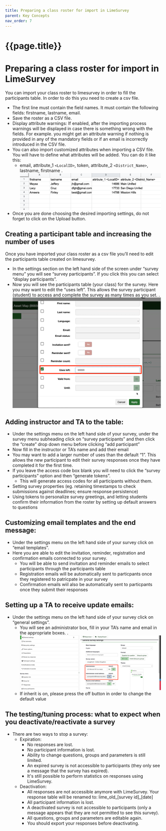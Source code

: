 ```yaml
---
title: Preparing a class roster for import in LimeSurvey
parent: Key Concepts
nav_order: 7
---
```


# {{page.title}}

# Preparing a class roster for import in LimeSurvey
You can import your class roster to limesurvey in order to fill the participants table. 
In order to do this you need to create a csv file. 
- The first line must contain the field names. It must contain the following fields: firstname, lastname, email. 
- Save the roster as a CSV file.
- Display attribute warnings: If enabled, after the importing process warnings will be displayed in case there is something wrong with the fields. For example. you might get an attribute warning if nothing is provided in any of the mandatory fields or if an email is incorrectly introduced in the CSV file.
- You can also import customized attributes when importing a CSV file. You will have to define what attributes will be added. You can do it like this:
    - email, attribute_1 ``<LocalID>``, token, attribute_2 ``<District_Name>``, lastname, firstname
    .![img](./ClassRosterTable.png)
- Once you are done choosing the desired importing settings, do not forget to click on the Upload button.
## Creating a participant table and increasing the number of uses
Once you have imported your class roster as a csv file you’ll need to edit the participants table created on limesurvey. 
- In the settings section on the left hand side of the screen under “survey menu” you will see “survey participants”. If you click this you can select “display participants”.
- Now you will see the participants table (your class) for the survey. Here you may want to edit the “uses left”. This allows the survey participant (student) to access and complete the survey as many times as you set.
.![img](./updateUsesLeft.png)
## Adding instructor and TA to the table:
- Under the settings menu on the left hand side of your survey, under the survey menu subheading click on “survey participants” and then click the “create” drop down menu before clicking “add participant”
- Now fill in the instructor or TA’s name and add their email
- You may want to add a larger number of uses than the default “1”. This allows the new participant to edit their survey responses once they have completed it for the first time. 
- If you leave the access code box blank you will need to click the “survey participants” option and then “generate tokens”.
    - This will generate access codes for all participants without them.
- Setting survey properties (eg. retaining timestamps to check submissions against deadlines; ensure response persistence)
- Using tokens to personalize survey greetings, and letting students confirm their information from the roster by setting up default answers to questions 
## Customizing email templates and the end message:
- Under the settings menu on the left hand side of your survey click on “email templates”.
- Here you are able to edit the invitation, reminder, registration and confirmation emails connected to your survey.
    - You will be able to send invitation and reminder emails to select participants through the participants table
    - Registration emails will be automatically sent to particpants once they registered to patricpate in your survey
    - Confirmation emails wiil also be automatically sent to particpants once they submit their responses
## Setting up a TA to receive update emails:
- Under the settings menu on the left hand side of your survey click on “general settings”.
    - You will see an administrator box, fill in your TA’s name and email in the appropriate boxes.
    .![img](./TA_Receive_Email.png)
    - If inherit is on, please press the off button in order to change the default value
## The testing/tuning process: what to expect when you deactivate/reactivate a survey
- There are two ways to stop a survey:
    - Expiration:	
        - No responses are lost.
        - No participant information is lost.
        - Ability to change questions, groups and parameters is still limited.
        - An expired survey is not accessible to participants (they only see a message that the survey has expired).
        - It's still possible to perform statistics on responses using LimeSurvey.
    - Deactivation:
        - All responses are not accessible anymore with LimeSurvey. Your response table will be renamed to: lime_old_[survey id]_[date]
        - All participant information is lost.
        - A deactivated survey is not accessible to participants (only a message appears that they are not permitted to see this survey).
        - All questions, groups and parameters are editable again.
        - You should export your responses before deactivating.
